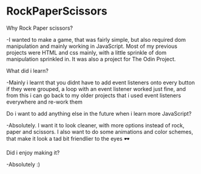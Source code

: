# RockPaperScissors

Why Rock Paper scissors?

-I wanted to make a game, that was fairly simple, but also required dom manipulation and mainly working in JavaScript. Most of my previous projects were HTML and css mainly, with a little sprinkle of dom manipulation sprinkled in. It was also a project for The Odin Project.



What did i learn?

-Mainly i learnt that you didnt have to add event listeners onto every button if they were grouped, a loop with an event listener worked just fine, and from this i can go back to my older projects that i used event listeners everywhere and re-work them


Do i want to add anything else in the future when i learn more JavaScript?

-Absolutely. I want it to look cleaner, with more options instead of rock, paper and scissors. I also want to do some animations and color schemes, that make it look a tad bit friendlier to the eyes 🕶️

Did i enjoy making it?

-Absolutely :)
